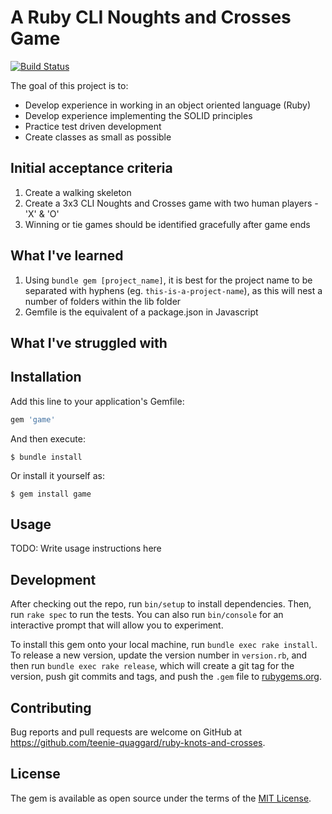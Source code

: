 # A Ruby CLI Noughts and Crosses Game
[![Build Status](https://travis-ci.com/teenie-quaggard/ruby-knots-and-crosses.svg?branch=master)](https://travis-ci.com/teenie-quaggard/ruby-knots-and-crosses)

The goal of this project is to:
- Develop experience in working in an object oriented language (Ruby)
- Develop experience implementing the SOLID principles
- Practice test driven development
- Create classes as small as possible

## Initial acceptance criteria 
1. Create a walking skeleton
2. Create a 3x3 CLI Noughts and Crosses game with two human players - 'X' & 'O'
3. Winning or tie games should be identified gracefully after game ends

## What I've learned
1. Using ```bundle gem [project_name]```, it is best for the project name to be separated with hyphens (eg. ```this-is-a-project-name```), as this will nest a number of folders within the lib folder
2. Gemfile is the equivalent of a package.json in Javascript

## What I've struggled with

## Installation

Add this line to your application's Gemfile:

```ruby
gem 'game'
```

And then execute:

    $ bundle install

Or install it yourself as:

    $ gem install game

## Usage

TODO: Write usage instructions here

## Development

After checking out the repo, run `bin/setup` to install dependencies. Then, run `rake spec` to run the tests. You can also run `bin/console` for an interactive prompt that will allow you to experiment.

To install this gem onto your local machine, run `bundle exec rake install`. To release a new version, update the version number in `version.rb`, and then run `bundle exec rake release`, which will create a git tag for the version, push git commits and tags, and push the `.gem` file to [rubygems.org](https://rubygems.org).

## Contributing

Bug reports and pull requests are welcome on GitHub at https://github.com/teenie-quaggard/ruby-knots-and-crosses.

## License

The gem is available as open source under the terms of the [MIT License](https://opensource.org/licenses/MIT).
